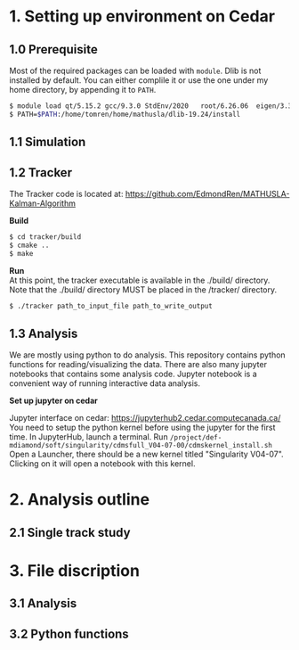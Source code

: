 # 1. Setting up environment on Cedar

## 1.0 Prerequisite

Most of the required packages can be loaded with `module`. Dlib is not installed by default. You can either complile it or use the one under my home directory, by appending it to `PATH`.
```bash
$ module load qt/5.15.2 gcc/9.3.0 StdEnv/2020   root/6.26.06  eigen/3.3.7
$ PATH=$PATH:/home/tomren/home/mathusla/dlib-19.24/install
```


## 1.1 Simulation


## 1.2 Tracker

The Tracker code is located at: https://github.com/EdmondRen/MATHUSLA-Kalman-Algorithm

**Build**
```bash
$ cd tracker/build
$ cmake ..
$ make 
```

**Run**   
At this point, the tracker executable is available in the ./build/ directory. Note that the ./build/ directory MUST be placed in the /tracker/ directory.
```bash
$ ./tracker path_to_input_file path_to_write_output 
```

## 1.3 Analysis

We are mostly using python to do analysis. This repository contains python functions for reading/visualizing the data. There are also many jupyter notebooks that contains some analysis code. Jupyter notebook is a convenient way of running interactive data analysis. 

**Set up jupyter on cedar**   

Jupyter interface on cedar: https://jupyterhub2.cedar.computecanada.ca/   
You need to setup the python kernel before using the jupyter for the first time. 
In JupyterHub, launch a terminal. Run
`/project/def-mdiamond/soft/singularity/cdmsfull_V04-07-00/cdmskernel_install.sh`   
Open a Launcher, there should be a new kernel titled "Singularity V04-07". Clicking on it will open a notebook with this kernel.

# 2. Analysis outline

## 2.1 Single track study

# 3. File discription
## 3.1 Analysis
## 3.2 Python functions